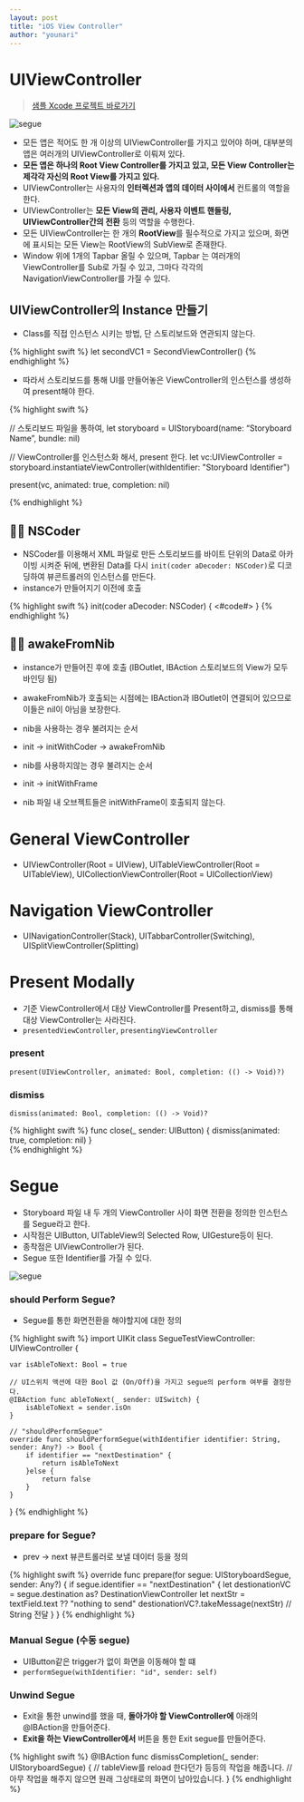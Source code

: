 ```yaml
---
layout: post
title: "iOS View Controller"
author: "younari"
---
```


# UIViewController

> [샘플 Xcode 프로젝트 바로가기](https://github.com/younari/tastySwift/tree/master/1011_ViewController)

![segue](https://younari.github.io/images/Segue.jpg)

- 모든 앱은 적어도 한 개 이상의 UIViewController를 가지고 있어야 하며, 대부분의 앱은 여러개의 UIViewController로 이뤄져 있다.
- **모든 앱은 하나의 Root View Controller를 가지고 있고, 모든 View Controller는 제각각 자신의 Root View를 가지고 있다.**
- UIViewController는 사용자의 **인터렉션과 앱의 데이터 사이에서** 컨트롤의 역할을 한다.
- UIViewController는 **모든 View의 관리, 사용자 이벤트 핸들링, UIViewController간의 전환** 등의 역할을 수행한다.
- 모든 UIViewController는 한 개의 **RootView**를 필수적으로 가지고 있으며, 화면에 표시되는 모든 View는 RootView의 SubView로 존재한다.
- Window 위에 1개의 Tapbar 올릴 수 있으며, Tapbar 는 여러개의 ViewController를 Sub로 가질 수 있고, 그마다 각각의 NavigationViewController를 가질 수 있다.

## UIViewController의 Instance 만들기

- Class를 직접 인스턴스 시키는 방법, 단 스토리보드와 연관되지 않는다.

{% highlight swift %}
let secondVC1 = SecondViewController()
{% endhighlight %}

- 따라서 스토리보드를 통해 UI를 만들어놓은 ViewController의 인스턴스를 생성하여 present해야 한다.

{% highlight swift %}

// 스토리보드 파일을 통하여,
let storyboard = UIStoryboard(name: “Storyboard Name”, bundle: nil) 

// ViewController를 인스턴스화 해서, present 한다.
let vc:UIViewController = storyboard.instantiateViewController(withIdentifier: "Storyboard Identifier")

present(vc, animated: true, completion: nil)

{% endhighlight %}


## 👍🏻 NSCoder
- NSCoder를 이용해서 XML 파일로 만든 스토리보드를 바이트 단위의 Data로 아카이빙 시켜준 뒤에, 변환된 Data를 다시 `init(coder aDecoder: NSCoder)`로 디코딩하여 뷰콘트롤러의 인스턴스를 만든다.
- instance가 만들어지기 이전에 호출

{% highlight swift %}
init(coder aDecoder: NSCoder) {
        <#code#>
}
{% endhighlight %}


## 👍🏻 awakeFromNib
- instance가 만들어진 후에 호출 (IBOutlet, IBAction 스토리보드의 View가 모두 바인딩 됨)
- awakeFromNib가 호출되는 시점에는 IBAction과 IBOutlet이 연결되어 있으므로 이들은 nil이 아님을 보장한다.

- nib을 사용하는 경우 불려지는 순서
- init -> initWithCoder -> awakeFromNib

- nib를 사용하지않는 경우 불려지는 순서
- init -> initWithFrame
- nib 파일 내 오브젝트들은 initWithFrame이 호출되지 않는다.


# General ViewController
- UIViewController(Root = UIView), UITableViewController(Root = UITableView), UICollectionViewController(Root = UICollectionView)


# Navigation ViewController
- UINavigationController(Stack), UITabbarController(Switching), UISplitViewController(Splitting)


# Present Modally
- 기준 ViewController에서 대상 ViewController를 Present하고, dismiss를 통해 대상 ViewController는 사라진다.
- `presentedViewController`, `presentingViewController`


### present
`present(UIViewController, animated: Bool, completion: (() -> Void)?)`

### dismiss
`dismiss(animated: Bool, completion: (() -> Void)?`

{% highlight swift %}
func close(_ sender: UIButton) {
    dismiss(animated: true, completion: nil)
}    
{% endhighlight %}


# Segue
- Storyboard 파일 내 두 개의 ViewController 사이 화면 전환을 정의한 인스턴스를 Segue라고 한다.
- 시작점은 UIButton, UITableView의 Selected Row, UIGesture등이 된다.
- 종착점은 UIViewController가 된다.
- Segue 또한 Identifier를 가질 수 있다.

![segue](https://raw.githubusercontent.com/younari/younari.github.io/master/images/SegueProcess.png)


### should Perform Segue?
- Segue를 통한 화면전환을 해야할지에 대한 정의

{% highlight swift %}
import UIKit
class SegueTestViewController: UIViewController {

    var isAbleToNext: Bool = true
    
    // UI스위치 액션에 대한 Bool 값 (On/Off)을 가지고 segue의 perform 여부를 결정한다.
    @IBAction func ableToNext(_ sender: UISwitch) {
        isAbleToNext = sender.isOn
    }
    
    // "shouldPerformSegue"
    override func shouldPerformSegue(withIdentifier identifier: String, sender: Any?) -> Bool {
        if identifier == "nextDestination" {
            return isAbleToNext
        }else {
            return false
        }
    }
}
{% endhighlight %}

### prepare for Segue?
- prev -> next 뷰콘트롤러로 보낼 데이터 등을 정의

{% highlight swift %}
override func prepare(for segue: UIStoryboardSegue, sender: Any?) {
    if segue.identifier == "nextDestination" {
        let destionationVC = segue.destination as? DestinationViewController
        let nextStr = textField.text ?? "nothing to send"
        destionationVC?.takeMessage(nextStr) // String 전달
    }
}
{% endhighlight %}


### Manual Segue (수동 segue)
- UIButton같은 trigger가 없이 화면을 이동해야 할 떄
- `performSegue(withIdentifier: "id", sender: self)`


### Unwind Segue
- Exit을 통한 unwind를 했을 때, **돌아가야 할 ViewController에** 아래의 @IBAction을 만들어준다.
- **Exit을 하는 ViewController에서** 버튼을 통한 Exit segue를 만들어준다.

{% highlight swift %}
@IBAction func dismissCompletion(_ sender: UIStoryboardSegue) {
	// tableView를 reload 한다던가 등등의 작업을 해줍니다.
	// 아무 작업을 해주지 않으면 원래 그상태로의 화면이 남아있습니다.
}
{% endhighlight %}